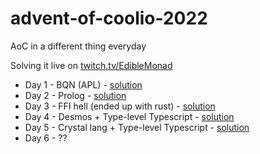 # advent-of-coolio-2022
AoC in a different thing everyday

Solving it live on [twitch.tv/EdibleMonad](https://twitch.tv/EdibleMonad)

* Day 1 - BQN (APL) - [solution](./day_1)
* Day 2 - Prolog - [solution](./day_2)
* Day 3 - FFI hell (ended up with rust) - [solution](./day_3)
* Day 4 - Desmos + Type-level Typescript - [solution](./day_4)
* Day 5 - Crystal lang + Type-level Typescript - [solution](./day_5)
* Day 6 - ??
